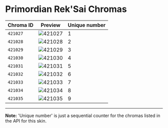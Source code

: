 # Primordian Rek'Sai Chromas

| Chroma ID | Preview | Unique number |
|---|---|---|
| `421027` | ![421027](https://raw.communitydragon.org/latest/plugins/rcp-be-lol-game-data/global/default/v1/champion-chroma-images/421/421027.png) | 1 |
| `421028` | ![421028](https://raw.communitydragon.org/latest/plugins/rcp-be-lol-game-data/global/default/v1/champion-chroma-images/421/421028.png) | 2 |
| `421029` | ![421029](https://raw.communitydragon.org/latest/plugins/rcp-be-lol-game-data/global/default/v1/champion-chroma-images/421/421029.png) | 3 |
| `421030` | ![421030](https://raw.communitydragon.org/latest/plugins/rcp-be-lol-game-data/global/default/v1/champion-chroma-images/421/421030.png) | 4 |
| `421031` | ![421031](https://raw.communitydragon.org/latest/plugins/rcp-be-lol-game-data/global/default/v1/champion-chroma-images/421/421031.png) | 5 |
| `421032` | ![421032](https://raw.communitydragon.org/latest/plugins/rcp-be-lol-game-data/global/default/v1/champion-chroma-images/421/421032.png) | 6 |
| `421033` | ![421033](https://raw.communitydragon.org/latest/plugins/rcp-be-lol-game-data/global/default/v1/champion-chroma-images/421/421033.png) | 7 |
| `421034` | ![421034](https://raw.communitydragon.org/latest/plugins/rcp-be-lol-game-data/global/default/v1/champion-chroma-images/421/421034.png) | 8 |
| `421035` | ![421035](https://raw.communitydragon.org/latest/plugins/rcp-be-lol-game-data/global/default/v1/champion-chroma-images/421/421035.png) | 9 |

---

**Note:** 'Unique number' is just a sequential counter for the chromas listed in the API for this skin.